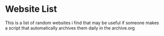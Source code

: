 # Website List
This is a list of random websites i find that may be useful if someone makes a script that automatically archives them daily in the archive.org